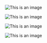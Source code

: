 ![This is an image](https://i.ibb.co/ZLZbCCS/a40a4f0bab49654989568d660916cb3.png)

![This is an image](https://i.ibb.co/SmpSHvJ/b67884013355944945b0e3be12b63e1.png)

![This is an image](https://i.ibb.co/X4hYrYQ/image.png)

![This is an image](https://i.ibb.co/XZDRH6v/image.png)
